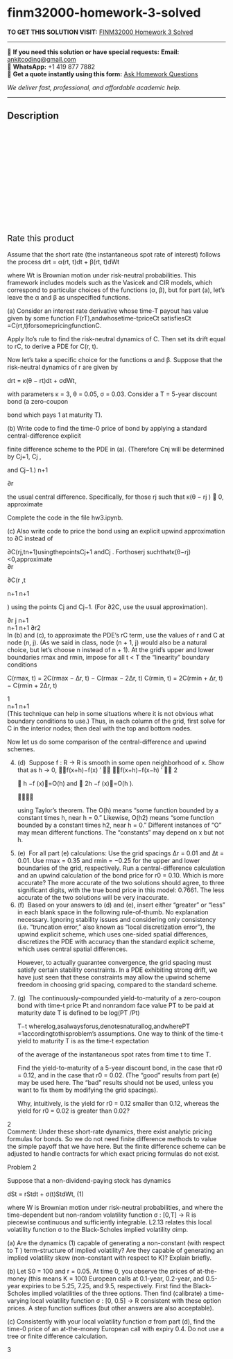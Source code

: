 # finm32000-homework-3-solved
**TO GET THIS SOLUTION VISIT:** [FINM32000 Homework 3 Solved](https://www.ankitcodinghub.com/product/finm32000-homework-3-solved/)


---

📩 **If you need this solution or have special requests:** **Email:** ankitcoding@gmail.com  
📱 **WhatsApp:** +1 419 877 7882  
📄 **Get a quote instantly using this form:** [Ask Homework Questions](https://www.ankitcodinghub.com/services/ask-homework-questions/)

*We deliver fast, professional, and affordable academic help.*

---

<h2>Description</h2>



<div class="kk-star-ratings kksr-auto kksr-align-center kksr-valign-top" data-payload="{&quot;align&quot;:&quot;center&quot;,&quot;id&quot;:&quot;98417&quot;,&quot;slug&quot;:&quot;default&quot;,&quot;valign&quot;:&quot;top&quot;,&quot;ignore&quot;:&quot;&quot;,&quot;reference&quot;:&quot;auto&quot;,&quot;class&quot;:&quot;&quot;,&quot;count&quot;:&quot;0&quot;,&quot;legendonly&quot;:&quot;&quot;,&quot;readonly&quot;:&quot;&quot;,&quot;score&quot;:&quot;0&quot;,&quot;starsonly&quot;:&quot;&quot;,&quot;best&quot;:&quot;5&quot;,&quot;gap&quot;:&quot;4&quot;,&quot;greet&quot;:&quot;Rate this product&quot;,&quot;legend&quot;:&quot;0\/5 - (0 votes)&quot;,&quot;size&quot;:&quot;24&quot;,&quot;title&quot;:&quot;FINM32000 Homework 3 Solved&quot;,&quot;width&quot;:&quot;0&quot;,&quot;_legend&quot;:&quot;{score}\/{best} - ({count} {votes})&quot;,&quot;font_factor&quot;:&quot;1.25&quot;}">

<div class="kksr-stars">

<div class="kksr-stars-inactive">
            <div class="kksr-star" data-star="1" style="padding-right: 4px">


<div class="kksr-icon" style="width: 24px; height: 24px;"></div>
        </div>
            <div class="kksr-star" data-star="2" style="padding-right: 4px">


<div class="kksr-icon" style="width: 24px; height: 24px;"></div>
        </div>
            <div class="kksr-star" data-star="3" style="padding-right: 4px">


<div class="kksr-icon" style="width: 24px; height: 24px;"></div>
        </div>
            <div class="kksr-star" data-star="4" style="padding-right: 4px">


<div class="kksr-icon" style="width: 24px; height: 24px;"></div>
        </div>
            <div class="kksr-star" data-star="5" style="padding-right: 4px">


<div class="kksr-icon" style="width: 24px; height: 24px;"></div>
        </div>
    </div>

<div class="kksr-stars-active" style="width: 0px;">
            <div class="kksr-star" style="padding-right: 4px">


<div class="kksr-icon" style="width: 24px; height: 24px;"></div>
        </div>
            <div class="kksr-star" style="padding-right: 4px">


<div class="kksr-icon" style="width: 24px; height: 24px;"></div>
        </div>
            <div class="kksr-star" style="padding-right: 4px">


<div class="kksr-icon" style="width: 24px; height: 24px;"></div>
        </div>
            <div class="kksr-star" style="padding-right: 4px">


<div class="kksr-icon" style="width: 24px; height: 24px;"></div>
        </div>
            <div class="kksr-star" style="padding-right: 4px">


<div class="kksr-icon" style="width: 24px; height: 24px;"></div>
        </div>
    </div>
</div>


<div class="kksr-legend" style="font-size: 19.2px;">
            <span class="kksr-muted">Rate this product</span>
    </div>
    </div>
<div class="page" title="Page 1">
<div class="layoutArea">
<div class="column"></div>
</div>
<div class="layoutArea">
<div class="column">
&nbsp;

</div>
</div>
<div class="layoutArea">
<div class="column">
Assume that the short rate (the instantaneous spot rate of interest) follows the process drt = α(rt, t)dt + β(rt, t)dWt

where Wt is Brownian motion under risk-neutral probabilities. This framework includes models such as the Vasicek and CIR models, which correspond to particular choices of the functions (α, β), but for part (a), let’s leave the α and β as unspecified functions.

(a) Consider an interest rate derivative whose time-T payout has value given by some function F(rT),andwhosetime-tpriceCt satisfiesCt =C(rt,t)forsomepricingfunctionC.

Apply Ito’s rule to find the risk-neutral dynamics of C. Then set its drift equal to rC, to derive a PDE for C(r, t).

Now let’s take a specific choice for the functions α and β. Suppose that the risk-neutral dynamics of r are given by

drt = κ(θ − rt)dt + σdWt,

with parameters κ = 3, θ = 0.05, σ = 0.03. Consider a T = 5-year discount bond (a zero-coupon

bond which pays 1 at maturity T).

(b) Write code to find the time-0 price of bond by applying a standard central-difference explicit

finite difference scheme to the PDE in (a). (Therefore Cnj will be determined by Cj+1, Cj ,

and Cj−1.) n+1

∂r

the usual central difference. Specifically, for those rj such that κ(θ − rj ) 􏰈 0, approximate

</div>
</div>
<div class="layoutArea">
<div class="column">
Complete the code in the file hw3.ipynb.

(c) Also write code to price the bond using an explicit upwind approximation to ∂C instead of

</div>
</div>
<div class="layoutArea">
<div class="column">
∂C(rj,tn+1)usingthepointsCj+1 andCj . Forthoserj suchthatκ(θ−rj)&lt;0,approximate

</div>
</div>
<div class="layoutArea">
<div class="column">
∂r

∂C(r ,t

</div>
<div class="column">
n+1 n+1

) using the points Cj and Cj−1. (For ∂2C, use the usual approximation).

</div>
</div>
<div class="layoutArea">
<div class="column">
∂r j n+1

</div>
<div class="column">
n+1 n+1 ∂r2

</div>
</div>
<div class="layoutArea">
<div class="column">
In (b) and (c), to approximate the PDE’s rC term, use the values of r and C at node (n, j). (As we said in class, node (n + 1, j) would also be a natural choice, but let’s choose n instead of n + 1). At the grid’s upper and lower boundaries rmax and rmin, impose for all t &lt; T the “linearity” boundary conditions

C(rmax, t) = 2C(rmax − ∆r, t) − C(rmax − 2∆r, t) C(rmin, t) = 2C(rmin + ∆r, t) − C(rmin + 2∆r, t)

</div>
</div>
<div class="layoutArea">
<div class="column">
1

</div>
</div>
<div class="layoutArea">
<div class="column">
n+1 n+1

</div>
</div>
</div>
<div class="page" title="Page 2">
<div class="layoutArea">
<div class="column">
(This technique can help in some situations where it is not obvious what boundary conditions to use.) Thus, in each column of the grid, first solve for C in the interior nodes; then deal with the top and bottom nodes.

Now let us do some comparison of the central-difference and upwind schemes.

<ol start="4">
<li>(d) &nbsp;Suppose f : R → R is smooth in some open neighborhood of x. Show that as h → 0,
􏰉􏰉f(x+h)−f(x) ′ 􏰉􏰉 􏰉􏰉f(x+h)−f(x−h) ′ 􏰉􏰉 2

􏰉 h −f (x)􏰉=O(h) and 􏰉 2h −f (x)􏰉=O(h ).

􏰉􏰉􏰉􏰉

using Taylor’s theorem. The O(h) means “some function bounded by a constant times h, near h = 0.” Likewise, O(h2) means “some function bounded by a constant times h2, near h = 0.” Different instances of “O” may mean different functions. The “constants” may depend on x but not h.
</li>
<li>(e) &nbsp;For all part (e) calculations: Use the grid spacings ∆r = 0.01 and ∆t = 0.01. Use rmax = 0.35 and rmin = −0.25 for the upper and lower boundaries of the grid, respectively.
Run a central-difference calculation and an upwind calculation of the bond price for r0 = 0.10. Which is more accurate? The more accurate of the two solutions should agree, to three significant digits, with the true bond price in this model: 0.7661. The less accurate of the two solutions will be very inaccurate.
</li>
<li>(f) &nbsp;Based on your answers to (d) and (e), insert either “greater” or “less” in each blank space in the following rule-of-thumb. No explanation necessary.
Ignoring stability issues and considering only consistency (i.e. “truncation error,” also known as “local discretization error”), the upwind explicit scheme, which uses one-sided spatial differences, discretizes the PDE with accuracy than the standard explicit scheme, which uses central spatial differences.

However, to actually guarantee convergence, the grid spacing must satisfy certain stability constraints. In a PDE exhibiting strong drift, we have just seen that these constraints may allow the upwind scheme freedom in choosing grid spacing, compared to the standard scheme.
</li>
<li>(g) &nbsp;The continuously-compounded yield-to-maturity of a zero-coupon bond with time-t price Pt and nonrandom face value PT to be paid at maturity date T is defined to be
log(PT /Pt)

T−t wherelog,asalwaysforus,denotesnaturallog,andwherePT =1accordingtothisproblem’s assumptions. One way to think of the time-t yield to maturity T is as the time-t expectation

of the average of the instantaneous spot rates from time t to time T.

Find the yield-to-maturity of a 5-year discount bond, in the case that r0 = 0.12, and in the case that r0 = 0.02. (The “good” results from part (e) may be used here. The “bad” results should not be used, unless you want to fix them by modifying the grid spacings).

Why, intuitively, is the yield for r0 = 0.12 smaller than 0.12, whereas the yield for r0 = 0.02 is greater than 0.02?
</li>
</ol>
</div>
</div>
<div class="layoutArea">
<div class="column">
2

</div>
</div>
</div>
<div class="page" title="Page 3">
<div class="layoutArea">
<div class="column">
Comment: Under these short-rate dynamics, there exist analytic pricing formulas for bonds. So we do not need finite difference methods to value the simple payoff that we have here. But the finite difference scheme can be adjusted to handle contracts for which exact pricing formulas do not exist.

Problem 2

Suppose that a non-dividend-paying stock has dynamics

dSt = rStdt + σ(t)StdWt, (1)

where W is Brownian motion under risk-neutral probabilities, and where the time-dependent but non-random volatility function σ : [0,T] → R is piecewise continuous and sufficiently integrable. L2.13 relates this local volatility function σ to the Black-Scholes implied volatility σimp.

(a) Are the dynamics (1) capable of generating a non-constant (with respect to T ) term-structure of implied volatility? Are they capable of generating an implied volatility skew (non-constant with respect to K)? Explain briefly.

(b) Let S0 = 100 and r = 0.05. At time 0, you observe the prices of at-the-money (this means K = 100) European calls at 0.1-year, 0.2-year, and 0.5-year expiries to be 5.25, 7.25, and 9.5, respectively. First find the Black-Scholes implied volatilities of the three options. Then find (calibrate) a time-varying local volatility function σ : [0, 0.5] → R consistent with these option prices. A step function suffices (but other answers are also acceptable).

(c) Consistently with your local volatility function σ from part (d), find the time-0 price of an at-the-money European call with expiry 0.4. Do not use a tree or finite difference calculation.

</div>
</div>
<div class="layoutArea">
<div class="column">
3

</div>
</div>
</div>
